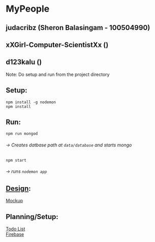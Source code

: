 # MyPeople
## judacribz (Sheron Balasingam - 100504990)
## xXGirl-Computer-ScientistXx ()
## d123kalu ()

Note: Do setup and run from the project directory  

## Setup:
`npm install -g nodemon`  
`npm install`  

## Run:
`npm run mongod`  
###### -> Creates datbase path at `data/database` and starts mongo  
`npm start`  
###### -> runs `nodemon app`  

## [Design](design/):
[Mockup](design/webProj.pdf)  

## Planning/Setup:
[Todo List](https://docs.google.com/document/d/1hBUobtvOneY0wuV1elGh9nda8DQKe0PNZw3iTpGccCc/edit)  
[Firebase](https://console.firebase.google.com/u/0/project/mypeople-5d5e0/overview)  
